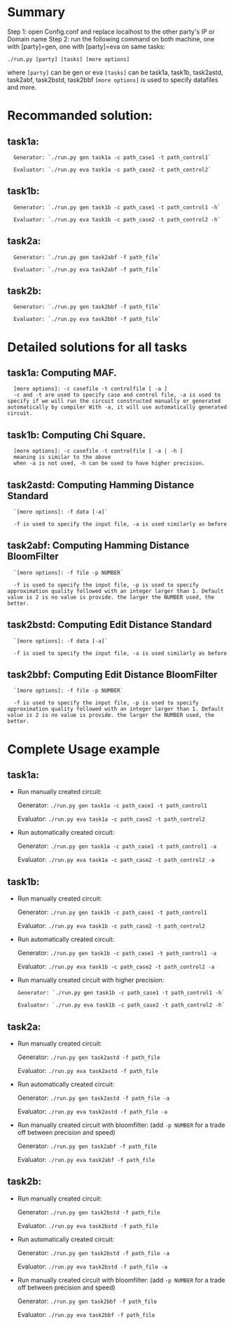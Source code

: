 Summary
================
Step 1: open Config.conf and replace localhost to the other party's IP or Domain name
Step 2: run the following command on both machine, one with [party]=gen, one with [party]=eva on same tasks:

`./run.py [party] [tasks] [more options]`

where 
`[party]` can be gen or eva
`[tasks]` can be task1a, task1b, task2astd, task2abf, task2bstd, task2bbf
`[more options]` is used to specify datafiles and more.


Recommanded solution:
=======================
task1a:
---------------------
      Generator: `./run.py gen task1a -c path_case1 -t path_control1`

      Evaluator: `./run.py eva task1a -c path_case2 -t path_control2`

task1b:
---------------------
      Generator: `./run.py gen task1b -c path_case1 -t path_control1 -h`

      Evaluator: `./run.py eva task1b -c path_case2 -t path_control2 -h`

task2a:
---------------------
      Generator: `./run.py gen task2abf -f path_file`

      Evaluator: `./run.py eva task2abf -f path_file`

task2b:
---------------------
      Generator: `./run.py gen task2bbf -f path_file` 

      Evaluator: `./run.py eva task2bbf -f path_file`


Detailed solutions for all tasks
====================
task1a: Computing MAF.
---------------------
      [more options]: -c casefile -t controlfile [ -a ]
      -c and -t are used to specify case and control file, -a is used to specify if we will run the circuit constructed manually or generated automatically by compiler With -a, it will use automatically generated circuit.

task1b: Computing Chi Square.
---------------------
      [more options]: -c casefile -t controlfile [ -a | -h ]
      meaning is similar to the above
      when -a is not used, -h can be used to have higher precision.

task2astd: Computing Hamming Distance Standard
---------------------
      `[more options]: -f data [-a]`

      -f is used to specify the input file, -a is used similarly as before

task2abf: Computing Hamming Distance BloomFilter
---------------------
      `[more options]: -f file -p NUMBER`

      -f is used to specify the input file, -p is used to specify approximation quality followed with an integer larger than 1. Default value is 2 is no value is provide. the larger the NUMBER used, the better.

task2bstd: Computing Edit Distance Standard
---------------------
      `[more options]: -f data [-a]`

      -f is used to specify the input file, -a is used similarly as before

task2bbf: Computing Edit Distance BloomFilter
---------------------
      `[more options]: -f file -p NUMBER`

      -f is used to specify the input file, -p is used to specify approximation quality followed with an integer larger than 1. Default value is 2 is no value is provide. the larger the NUMBER used, the better.


Complete Usage example
=======================
task1a:
---------------------
  - Run manually created circuit:

      Generator: `./run.py gen task1a -c path_case1 -t path_control1`

      Evaluator: `./run.py eva task1a -c path_case2 -t path_control2`

  - Run automatically created circuit:

      Generator: `./run.py gen task1a -c path_case1 -t path_control1 -a`

      Evaluator: `./run.py eva task1a -c path_case2 -t path_control2 -a`

task1b:
---------------------
  - Run manually created circuit:

      Generator: `./run.py gen task1b -c path_case1 -t path_control1`

      Evaluator: `./run.py eva task1b -c path_case2 -t path_control2`

 -  Run automatically created circuit:

      Generator: `./run.py gen task1b -c path_case1 -t path_control1 -a`

      Evaluator: `./run.py eva task1b -c path_case2 -t path_control2 -a`

- Run manually created circuit with higher precision:

      Generator: `./run.py gen task1b -c path_case1 -t path_control1 -h`

      Evaluator: `./run.py eva task1b -c path_case2 -t path_control2 -h`

task2a:
---------------------
 -  Run manually created circuit:

      Generator: `./run.py gen task2astd -f path_file`

      Evaluator: `./run.py eva task2astd -f path_file`

 -  Run automatically created circuit:

      Generator: `./run.py gen task2astd -f path_file -a`

      Evaluator: `./run.py eva task2astd -f path_file -a`

  - Run manually created circuit with bloomfilter: (add `-p NUMBER` for a trade off between precision and speed)

      Generator: `./run.py gen task2abf -f path_file`

      Evaluator: `./run.py eva task2abf -f path_file`


task2b:
---------------------
  - Run manually created circuit:

      Generator: `./run.py gen task2bstd -f path_file`

      Evaluator: `./run.py eva task2bstd -f path_file`

  - Run automatically created circuit:

      Generator: `./run.py gen task2bstd -f path_file -a`

      Evaluator: `./run.py eva task2bstd -f path_file -a`

  - Run manually created circuit with bloomfilter: (add `-p NUMBER` for a trade off between precision and speed)

      Generator: `./run.py gen task2bbf -f path_file` 

      Evaluator: `./run.py eva task2bbf -f path_file`
